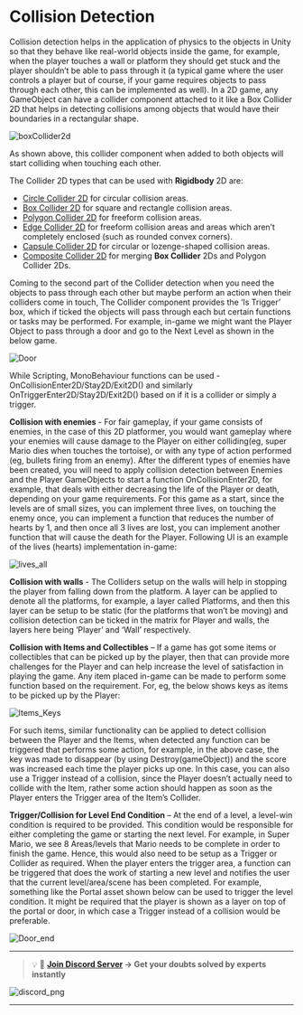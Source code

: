 # Collision Detection

Collision detection helps in the application of physics to the objects in Unity so that they behave like real-world objects inside the game, for example, when the player touches a wall or platform they should get stuck and the player shouldn’t be able to pass through it (a typical game where the user controls a player but of course, if your game requires objects to pass through each other, this can be implemented as well). In a 2D game, any GameObject can have a collider component attached to it like a Box Collider 2D that helps in detecting collisions among objects that would have their boundaries in a rectangular shape.

![boxCollider2d](https://user-images.githubusercontent.com/44625252/152811074-2b0fd11f-770c-44e9-8766-ab0f9415e254.PNG)

As shown above, this collider component when added to both objects will start colliding when touching each other. 

The Collider 2D types that can be used with **Rigidbody** 2D are:

- [Circle Collider 2D](https://docs.unity3d.com/Manual/class-CircleCollider2D.html) for circular collision areas.
- [Box Collider 2D](https://docs.unity3d.com/Manual/class-BoxCollider2D.html) for square and rectangle collision areas.
- [Polygon Collider 2D](https://docs.unity3d.com/Manual/class-PolygonCollider2D.html) for freeform collision areas.
- [Edge Collider 2D](https://docs.unity3d.com/Manual/class-EdgeCollider2D.html) for freeform collision areas and areas which aren’t completely enclosed (such as rounded convex corners).
- [Capsule Collider 2D](https://docs.unity3d.com/Manual/class-CapsuleCollider2D.html) for circular or lozenge-shaped collision areas.
- [Composite Collider 2D](https://docs.unity3d.com/Manual/class-CompositeCollider2D.html) for merging **Box Collider** 2Ds and Polygon Collider 2Ds.

Coming to the second part of the Collider detection when you need the objects to pass through each other but maybe perform an action when their colliders come in touch, The Collider component provides the ‘Is Trigger’ box, which if ticked the objects will pass through each but certain functions or tasks may be performed. For example, in-game we might want the Player Object to pass through a door and go to the Next Level as shown in the below game.

![Door](https://user-images.githubusercontent.com/44625252/152811350-7dd19631-47e6-43e6-a9e9-f775ca08581b.PNG)

While Scripting, MonoBehaviour functions can be used - OnCollisionEnter2D/Stay2D/Exit2D() and similarly OnTriggerEnter2D/Stay2D/Exit2D() based on if it is a collider or simply a trigger.

**Collision with enemies** - For fair gameplay, if your game consists of enemies, in the case of this 2D platformer, you would want gameplay where your enemies will cause damage to the Player on either colliding(eg, super Mario dies when touches the tortoise), or with any type of action performed (eg, bullets firing from an enemy).
After the different types of enemies have been created, you will need to apply collision detection between Enemies and the Player GameObjects to start a function OnCollisionEnter2D, for example, that deals with either decreasing the life of the Player or death, depending on your game requirements. For this game as a start, since the levels are of small sizes, you can implement three lives, on touching the enemy once, you can implement a function that reduces the number of hearts by 1, and then once all 3 lives are lost, you can implement another function that will cause the death for the Player. Following UI is an example of the lives (hearts) implementation in-game:

![lives_all](https://user-images.githubusercontent.com/44625252/152811468-b49c1d60-3189-4449-a6ba-7bc7a31ce3d4.PNG)

**Collision with walls** - The Colliders setup on the walls will help in stopping the player from falling down from the platform. A layer can be applied to denote all the platforms, for example, a layer called Platforms, and then this layer can be setup to be static (for the platforms that won’t be moving) and collision detection can be ticked in the matrix for Player and walls, the layers here being ‘Player’ and ‘Wall’ respectively.

**Collision with Items and Collectibles** – If a game has got some items or collectibles that can be picked up by the player, then that can provide more challenges for the Player and can help increase the level of satisfaction in playing the game. Any item placed in-game can be made to perform some function based on the requirement. For, eg, the below shows keys as items to be picked up by the Player:

![Items_Keys](https://user-images.githubusercontent.com/44625252/152811639-4b75891b-bae1-4ad2-a10e-f3614ea65f84.PNG)

For such items, similar functionality can be applied to detect collision between the Player and the Items, when detected any function can be triggered that performs some action, for example, in the above case, the key was made to disappear (by using Destroy(gameObject)) and the score was increased each time the player picks up one. In this case, you can also use a Trigger instead of a collision, since the Player doesn’t actually need to collide with the Item, rather some action should happen as soon as the Player enters the Trigger area of the Item’s Collider.

**Trigger/Collision for Level End Condition** – At the end of a level, a level-win condition is required to be provided. This condition would be responsible for either completing the game or starting the next level. For example, in Super Mario, we see 8 Areas/levels that Mario needs to be complete in order to finish the game. Hence, this would also need to be setup as a Trigger or Collider as required. When the player enters the trigger area, a function can be triggered that does the work of starting a new level and notifies the user that the current level/area/scene has been completed. For example, something like the Portal asset shown below can be used to trigger the level condition. It might be required that the player is shown as a layer on top of the portal or door, in which case a Trigger instead of a collision would be preferable.

![Door_end](https://user-images.githubusercontent.com/44625252/152811737-f697ef06-43dd-4c91-bbf6-666eec7d75b8.PNG)

---
<aside>

> 💡 🚀 **[Join Discord Server](https://discord.gg/J5zDscnzms) → Get your doubts solved by experts instantly**
</aside>

![discord_png](https://user-images.githubusercontent.com/44625252/152805317-45a22cd7-fbf5-49cc-a13d-01282d498b03.png)

---

